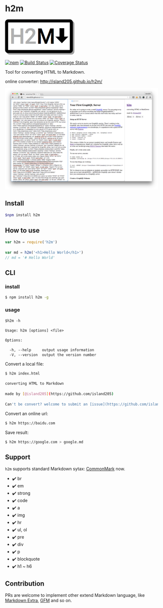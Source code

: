 # h2m

![logo](./design/logo@0.5.png)

[![npm](https://img.shields.io/npm/v/h2m.svg)](https://www.npmjs.com/package/h2m)
[![Build Status](https://travis-ci.org/island205/h2m.svg)](https://travis-ci.org/island205/h2m)
[![Coverage Status](https://coveralls.io/repos/island205/h2m/badge.svg?branch=master)](https://coveralls.io/github/island205/h2m)

Tool for converting HTML to Markdown.

online converter: http://island205.github.io/h2m/

![online converter](./images/online-converter.png)

## Install

```bash
$npm install h2m
```
## How to use

```javascript
var h2m = require('h2m')

var md = h2m('<h1>Hello World</h1>')
// md = '# Hello World'
```

## CLI

### install

```bash
$ npm install h2m -g
```

### usage

```
$h2m -h

Usage: h2m [options] <file>

Options:

  -h, --help     output usage information
  -V, --version  output the version number
```

Convert a local file:

```bash
$ h2m index.html

converting HTML to Markdown

made by [@island205](https://github.com/island205)

Can't be convert? welcome to submit an [issue](https://github.com/island205/h2m/issues/new).
```

Convert an online url:

```bash
$ h2m https://baidu.com
```

Save result:

```bash
$ h2m https://google.com > google.md
```

## Support

`h2m` supports standard Markdown sytax: [CommonMark](http://commonmark.org/help/) now.

- :heavy_check_mark: br
- :heavy_check_mark: em
- :heavy_check_mark: strong
- :heavy_check_mark: code
- :heavy_check_mark: a
- :heavy_check_mark: img
- :heavy_check_mark: hr
- :heavy_check_mark: ul, ol
- :heavy_check_mark: pre
- :heavy_check_mark: div
- :heavy_check_mark: p
- :heavy_check_mark: blockquote
- :heavy_check_mark: h1 ~ h6

## Contribution

PRs are welcome to implement other extend Markdown language, like [Markdown Extra](https://en.wikipedia.org/wiki/Markdown_Extra), [GFM](https://help.github.com/articles/github-flavored-markdown/) and so on.

